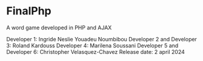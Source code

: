 # FinalPhp

A word game developed in PHP and AJAX

Developer 1: Ingride Neslie Youadeu Noumbibou
Developer 2 and Developer 3: Roland Kardouss
Developer 4: Marilena Soussani
Developer 5 and Developer 6: Christopher Velasquez-Chavez
Release date: 2 april 2024
